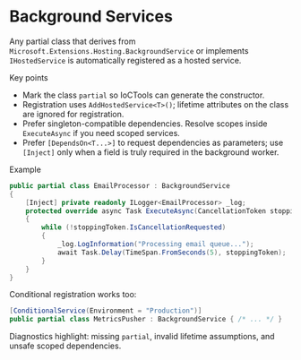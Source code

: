 # Background Services

Any partial class that derives from `Microsoft.Extensions.Hosting.BackgroundService` or implements `IHostedService` is automatically registered as a hosted service.

Key points

- Mark the class `partial` so IoCTools can generate the constructor.
- Registration uses `AddHostedService<T>()`; lifetime attributes on the class are ignored for registration.
- Prefer singleton-compatible dependencies. Resolve scopes inside `ExecuteAsync` if you need scoped services.
- Prefer `[DependsOn<T...>]` to request dependencies as parameters; use `[Inject]` only when a field is truly required in the background worker.

Example

```csharp
public partial class EmailProcessor : BackgroundService
{
    [Inject] private readonly ILogger<EmailProcessor> _log;
    protected override async Task ExecuteAsync(CancellationToken stoppingToken)
    {
        while (!stoppingToken.IsCancellationRequested)
        {
            _log.LogInformation("Processing email queue...");
            await Task.Delay(TimeSpan.FromSeconds(5), stoppingToken);
        }
    }
}
```

Conditional registration works too:

```csharp
[ConditionalService(Environment = "Production")]
public partial class MetricsPusher : BackgroundService { /* ... */ }
```

Diagnostics highlight: missing `partial`, invalid lifetime assumptions, and unsafe scoped dependencies.
